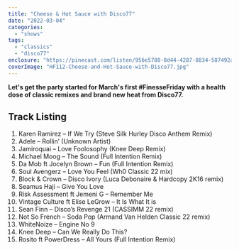 ```yaml
---
title: "Cheese & Hot Sauce with Disco77"
date: "2022-03-04"
categories: 
  - "shows"
tags: 
  - "classics"
  - "disco77"
enclosure: "https://pinecast.com/listen/956e5780-8d44-4287-8834-587492a4fdb1.mp3 126138732 audio/mpeg "
coverImage: "HF112-Cheese-and-Hot-Sauce-with-Disco77.jpg"
---
```


**Let's get the party started for March's first #FinesseFriday with a health dose of classic remixes and brand new heat from Disco77.**

## Track Listing

1. Karen Ramirez – If We Try (Steve Silk Hurley Disco Anthem Remix)
2. Adele – Rollin’ (Unknown Artist)
3. Jamiroquai – Love Foolosophy (Knee Deep Remix)
4. Michael Moog – The Sound (Full Intention Remix)
5. Da Mob ft Jocelyn Brown – Fun (Full Intention Remix)
6. Soul Avengerz – Love You Feel (Wh0 Classic 22 mix)
7. Block & Crown – Disco Ivory (Luca Debonaire & Hardcopy 2K16 remix)
8. Seamus Haji – Give You Love
9. Risk Assessment ft Jemeni G – Remember Me
10. Vintage Culture ft Elise LeGrow – It Is What It is
11. Sean Finn – Disco’s Revenge 21 (CASSIMM 22 remix)
12. Not So French – Soda Pop (Armand Van Helden Classic 22 remix)
13. WhiteNoize – Engine No 9
14. Knee Deep – Can We Really Do This?
15. Rosito ft PowerDress – All Yours (Full Intention Remix)
